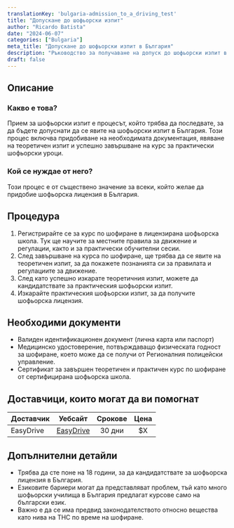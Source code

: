 ```yaml
---
translationKey: 'bulgaria-admission_to_a_driving_test'
title: "Допускане до шофьорски изпит"
author: "Ricardo Batista"
date: "2024-06-07"
categories: ["Bulgaria"]
meta_title: "Допускане до шофьорски изпит в България"
description: "Ръководство за получаване на допуск до шофьорски изпит в България"
draft: false
---
```


## Описание
### Какво е това?
Прием за шофьорски изпит е процесът, който трябва да последвате, за да бъдете допуснати да се явите на шофьорски изпит в България. Този процес включва придобиване на необходимата документация, явяване на теоретичен изпит и успешно завършване на курс за практически шофьорски уроци.

### Кой се нуждае от него?
Този процес е от съществено значение за всеки, който желае да придобие шофьорска лицензия в България.

## Процедура
1. Регистрирайте се за курс по шофиране в лицензирана шофьорска школа. Тук ще научите за местните правила за движение и регулации, както и за практически обучителни сесии.
2. След завършване на курса по шофиране, ще трябва да се явите на теоретичен изпит, за да покажете познанията си за правилата и регулациите за движение.
3. След като успешно изкарате теоретичния изпит, можете да кандидатствате за практическия шофьорски изпит.
4. Изкарайте практическия шофьорски изпит, за да получите шофьорска лицензия.

## Необходими документи
- Валиден идентификационен документ (лична карта или паспорт)
- Медицинско удостоверение, потвърждаващо физическата годност за шофиране, което може да се получи от Регионалния полицейски управлениe.
- Сертификат за завършен теоретичен и практичен курс по шофиране от сертифицирана шофьорска школа.

## Доставчици, които могат да ви помогнат

| Доставчик      |     Уебсайт                   |     Срокове   |       Цена  
| --------------- | --------------------------------- |  :-------------: | :-------------: |
| EasyDrive       |  [EasyDrive](https://easydrive.bg/) |      30 дни     |        $X       |

## Допълнителни детайли
- Трябва да сте поне на 18 години, за да кандидатствате за шофьорска лицензия в България.
- Езиковите бариери могат да представляват проблем, тъй като много шофьорски училища в България предлагат курсове само на български език.
- Важно е да се има предвид законодателството относно вещества като нива на ТНС по време на шофиране.